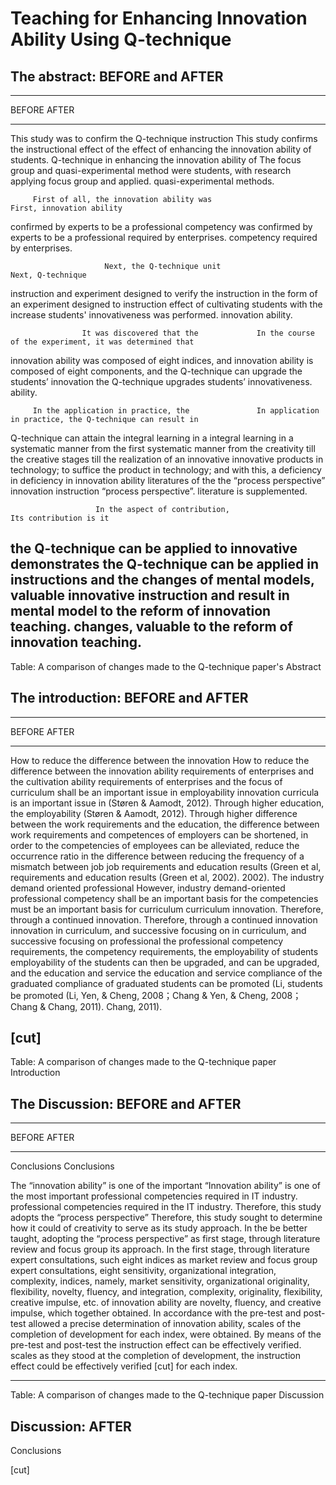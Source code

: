 ﻿# Teaching for Enhancing Innovation Ability Using Q-technique

## The abstract: BEFORE and AFTER


--------------------------------------------------------------------------------------------------------------------
BEFORE                                                     AFTER
--------------------------------------------------------   ---------------------------------------------------------
This study was to confirm the Q-technique instruction      This study confirms the instructional effect of the
effect of enhancing the innovation ability of students.    Q-technique in enhancing the innovation ability of
The focus group and quasi-experimental method were         students, with research applying focus group and
applied.                                                   quasi-experimental methods.

         First of all, the innovation ability was                                      First, innovation ability
confirmed by experts to be a professional competency       was confirmed by experts to be a professional
required by enterprises.                                   competency required by enterprises.

                         Next, the Q-technique unit                                            Next, Q-technique
instruction and experiment designed to verify the          instruction in the form of an experiment designed to
instruction effect of cultivating students with the        increase students' innovativeness was performed.
innovation ability.

                    It was discovered that the             In the course of the experiment, it was determined that
innovation ability was composed of eight indices, and      innovation ability is composed of eight components, and
the Q-technique can upgrade the students’ innovation       the Q-technique upgrades students’ innovativeness.
ability.

         In the application in practice, the               In application in practice, the Q-technique can result in
Q-technique can attain the integral learning in a          integral learning in a systematic manner from the first
systematic manner from the creativity till the             creative stages till the realization of an innovative
innovative products in technology; to suffice the          product in technology; and with this, a deficiency in
deficiency in innovation ability literatures of the        the “process perspective” innovation instruction
“process perspective”.                                     literature is supplemented.

                       In the aspect of contribution,                                  Its contribution is it
the Q-technique can be applied to innovative               demonstrates the Q-technique can be applied in
instructions and the changes of mental models, valuable    innovative instruction and result in mental model
to the reform of innovation teaching.                      changes, valuable to the reform of innovation teaching.
--------------------------------------------------------------------------------------------------------------------

Table: A comparison of changes made to the Q-technique paper's Abstract

## The introduction: BEFORE and AFTER

---------------------------------------------------------------------------------------------------------------------
BEFORE                                                     AFTER
------                                                     -----
How to reduce the difference between the innovation        How to reduce the difference between the innovation
ability requirements of enterprises and the cultivation    ability requirements of enterprises and the focus of
curriculum shall be an important issue in employability    innovation curricula is an important issue in
(Støren & Aamodt, 2012). Through higher education, the     employability (Støren & Aamodt, 2012). Through higher
difference between the work requirements and the           education, the difference between work requirements and
competences of employers can be shortened, in order to     the competencies of employees can be alleviated,
reduce the occurrence ratio in the difference between      reducing the frequency of a mismatch between job
job requirements and education results (Green et al,       requirements and education results (Green et al, 2002).
2002). The industry demand oriented professional           However, industry demand-oriented professional
competency shall be an important basis for the             competencies must be an important basis for curriculum
curriculum innovation. Therefore, through a continued      innovation. Therefore, through a continued innovation
innovation in curriculum, and successive focusing on       in curriculum, and successive focusing on professional
the professional competency requirements, the              competency requirements, the employability of students
employability of the students can then be upgraded, and    can be upgraded, and the education and service
the education and service compliance of the graduated      compliance of graduated students can be promoted (Li,
students be promoted (Li, Yen, & Cheng, 2008；Chang &      Yen, & Cheng, 2008；Chang & Chang, 2011).
Chang, 2011).

[cut]
---------------------------------------------------------------------------------------------------------------------

Table: A comparison of changes made to the Q-technique paper Introduction

## The Discussion: BEFORE and AFTER

---------------------------------------------------------------------------------------------------------------------
BEFORE                                                     AFTER
------                                                     -----

Conclusions                                                Conclusions

The “innovation ability” is one of the important           “Innovation ability” is one of the most important
professional competencies required in IT industry.         professional competencies required in the IT industry.
Therefore, this study adopts the “process perspective”     Therefore, this study sought to determine how it could
of creativity to serve as its study approach. In the       be better taught, adopting the “process perspective” as
first stage, through literature review and focus group     its approach. In the first stage, through literature
expert consultations, such eight indices as market         review and focus group expert consultations, eight
sensitivity, organizational integration, complexity,       indices, namely, market sensitivity, organizational
originality, flexibility, novelty, fluency, and            integration, complexity, originality, flexibility,
creative impulse, etc. of innovation ability are           novelty, fluency, and creative impulse, which together
obtained. In accordance with the pre-test and post-test    allowed a precise determination of innovation ability,
scales of the completion of development for each index,    were obtained. By means of the pre-test and post-test
the instruction effect can be effectively verified.        scales as they stood at the completion of development,
                                                           the instruction effect could be effectively verified
[cut]                                                      for each index.

---------------------------------------------------------------------------------------------------------------------

Table: A comparison of changes made to the Q-technique paper Discussion

## Discussion: AFTER

Conclusions
















[cut]
